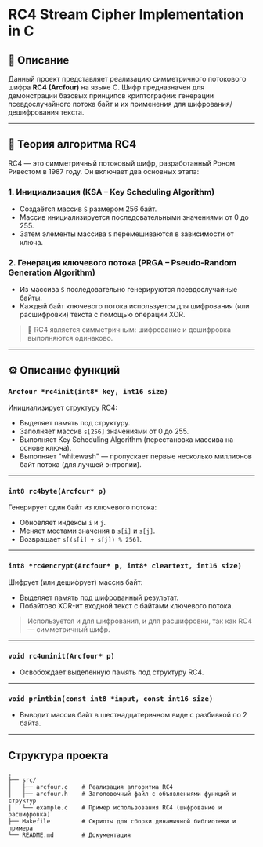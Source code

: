 # RC4 Stream Cipher Implementation in C

## 📌 Описание

Данный проект представляет реализацию симметричного потокового шифра **RC4 (Arcfour)** на языке C. Шифр предназначен для демонстрации базовых принципов криптографии: генерации псевдослучайного потока байт и их применения для шифрования/дешифрования текста.

---

## 🔐 Теория алгоритма RC4

RC4 — это симметричный потоковый шифр, разработанный Роном Ривестом в 1987 году. Он включает два основных этапа:

### 1. **Инициализация (KSA – Key Scheduling Algorithm)**

- Создаётся массив `S` размером 256 байт.
- Массив инициализируется последовательными значениями от 0 до 255.
- Затем элементы массива `S` перемешиваются в зависимости от ключа.

### 2. **Генерация ключевого потока (PRGA – Pseudo-Random Generation Algorithm)**

- Из массива `S` последовательно генерируются псевдослучайные байты.
- Каждый байт ключевого потока используется для шифрования (или расшифровки) текста с помощью операции XOR.

> 🔁 RC4 является симметричным: шифрование и дешифровка выполняются одинаково.

---

## ⚙️ Описание функций

### `Arcfour *rc4init(int8* key, int16 size)`

Инициализирует структуру RC4:
- Выделяет память под структуру.
- Заполняет массив `s[256]` значениями от 0 до 255.
- Выполняет Key Scheduling Algorithm (перестановка массива на основе ключа).
- Выполняет "whitewash" — пропускает первые несколько миллионов байт потока (для лучшей энтропии).

---

### `int8 rc4byte(Arcfour* p)`

Генерирует один байт из ключевого потока:
- Обновляет индексы `i` и `j`.
- Меняет местами значения в `s[i]` и `s[j]`.
- Возвращает `s[(s[i] + s[j]) % 256]`.

---

### `int8 *rc4encrypt(Arcfour* p, int8* cleartext, int16 size)`

Шифрует (или дешифрует) массив байт:
- Выделяет память под шифрованный результат.
- Побайтово XOR-ит входной текст с байтами ключевого потока.

> Используется и для шифрования, и для расшифровки, так как RC4 — симметричный шифр.

---

### `void rc4uninit(Arcfour* p)`

- Освобождает выделенную память под структуру RC4.

---

### `void printbin(const int8 *input, const int16 size)`

- Выводит массив байт в шестнадцатеричном виде с разбивкой по 2 байта.

---

## Структура проекта

```text
.
├── src/
│   ├── arcfour.c    # Реализация алгоритма RC4
│   ├── arcfour.h    # Заголовочный файл с объявлениями функций и структур
│   └── example.c    # Пример использования RC4 (шифрование и расшифровка)
├── Makefile         # Скрипты для сборки динамичной библиотеки и примера
└── README.md        # Документация 

